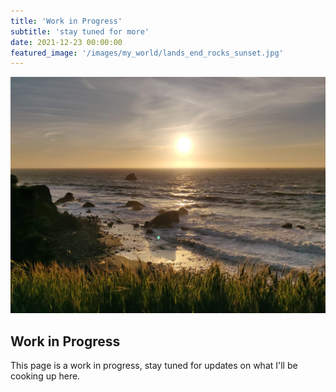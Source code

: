 ```yaml
---
title: 'Work in Progress'
subtitle: 'stay tuned for more'
date: 2021-12-23 00:00:00
featured_image: '/images/my_world/lands_end_rocks_sunset.jpg'
---
```


![](/images/my_world/lands_end_sunset.jpg)

## Work in Progress

This page is a work in progress, stay tuned for updates on what I'll be cooking up here.
